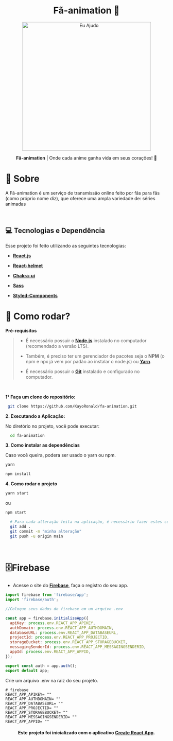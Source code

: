 <h1 align="center">
    <strong>Fã-animation 💜</strong>
</h1>

<p align="center">
    <img src="https://th.bing.com/th/id/R62e7292d0215473ec0c77bb5d816af0d?rik=uC%2buD0ydubbGbw&pid=ImgRaw" alt="Eu Ajudo" width="400"/>
</p>
<p align="center"><b>Fã-animation</b> | Onde cada anime ganha vida em seus corações! 💜</p>

# 📖 **Sobre**
A Fã-animation é um serviço de transmissão online feito por fãs para fãs <br/>
(como próprio nome diz), que oferece uma ampla variedade de: séries animadas

<br/>

## **💻 Tecnologias e Dependência**

Esse projeto foi feito utilizando as seguintes tecnologias:

- **[React.js](https://pt-br.reactjs.org/docs/create-a-new-react-app.html)**

- **[React-helmet](https://www.npmjs.com/package/react-helmet)**

- **[Chakra-ui](https://chakra-ui.com/)**

- **[Sass](https://sass-lang.com/)**

- **[Styled-Components](https://styled-components.com/)**


# 🚀 **Como rodar?**
<!--ts-->
 **Pré-requisitos** 
 
<blockquote>

- É necessário possuir o **[Node.js](https://nodejs.org/en/)** instalado no computador (recomendado a versão LTS).

- Também, é preciso ter um gerenciador de pacotes seja o **NPM** (o npm e npx já vem por padão ao instalar o node.js) ou **[Yarn](https://classic.yarnpkg.com/pt-BR/docs/install/#windows-stable)**.

- É necessário possuir o **[Git](https://git-scm.com/)** instalado e configurado no computador.
  
</blockquote>

<br/>


**1° Faça um clone do repositório:**
```bash
 git clone https://github.com/KayoRonald/fa-animation.git
```

**2. Executando a Aplicação:**

No diretório no projeto, você pode executar:
```bash
  cd fa-animation 
```

**3. Como instalar as dependências**

Caso você queira, podera ser usado o yarn ou npm. 

```bash
yarn 
```

```bash
npm install
```

**4. Como rodar o projeto**
```bash
yarn start
```
 ou
```bash
npm start
```

```bash
  # Para cada alteração feita na aplicação, é necessário fazer estes comandos:
  git add .
  git commit -m "minha alteração"
  git push -u origin main
```
<br/>

# 🗄️**Firebase**

 - Acesse o site do **[Firebase](https://firebase.google.com/)**, faça o registro do seu app.

```js
import firebase from 'firebase/app';
import 'firebase/auth';

//Coloque seus dados do firebase em um arquivo .env

const app = firebase.initializeApp({
  apiKey: process.env.REACT_APP_APIKEY,
  authDomain: process.env.REACT_APP_AUTHDOMAIN,
  databaseURL: process.env.REACT_APP_DATABASEURL,
  projectId: process.env.REACT_APP_PROJECTID,
  storageBucket: process.env.REACT_APP_STORAGEBUCKET,
  messagingSenderId: process.env.REACT_APP_MESSAGINGSENDERID,
  appId: process.env.REACT_APP_APPID,
});

export const auth = app.auth();
export default app;

```
Crie um arquivo .env na raiz do seu projeto.

```env
# firebase
REACT_APP_APIKEY= ""
REACT_APP_AUTHDOMAIN= ""
REACT_APP_DATABASEURL= ""
REACT_APP_PROJECTID= ""
REACT_APP_STORAGEBUCKET= ""
REACT_APP_MESSAGINGSENDERID= ""
REACT_APP_APPID= ""
````
<h4 align="center">
    <b>Este projeto foi inicializado com o aplicativo <a  href="https://github.com/facebook/create-react-app">Create React App</a>.</b>
</h4>
